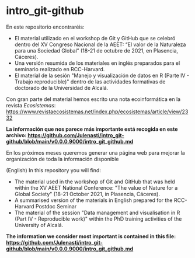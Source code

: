# intro_git-github
En este repositorio encontraréis:
- El material utilizado en el workshop de Git y GitHub que se celebró dentro del XV Congreso Nacional de la AEET: “El valor de la Naturaleza para una Sociedad Global” (18-21 de octubre de 2021, en Plasencia, Cáceres).
- Una versión resumida de los materiales en inglés preparados para el seminario realizado en RCC-Harvard.
- El material de la sesión "Manejo y visualización de datos en R (Parte IV - Trabajo reproducible)" dentro de las actividades formativas de doctorado de la Universidad de Alcalá.

Con gran parte del material hemos escrito una nota ecoinformática en la revista *Ecosistemas*: https://www.revistaecosistemas.net/index.php/ecosistemas/article/view/2332

**La información que nos parece más importante está recogida en este archivo: https://github.com/Julenasti/intro_git-github/blob/main/v0.0.0.9000/intro_git_github.md**

En los próximos meses queremos generar una página web para mejorar la organización de toda la información disponible

(English)
In this repository you will find:
- The material used in the workshop of Git and GitHub that was held within the XV AEET National Conference: "The value of Nature for a Global Society" (18-21 October 2021, in Plasencia, Cáceres).
- A summarised version of the materials in English prepared for the RCC-Harvard Postdoc Seminar
- The material of the session "Data management and visualisation in R (Part IV - Reproducible work)" within the PhD training activities of the University of Alcalá.

**The information we consider most important is contained in this file: https://github.com/Julenasti/intro_git-github/blob/main/v0.0.0.9000/intro_git_github.md**
